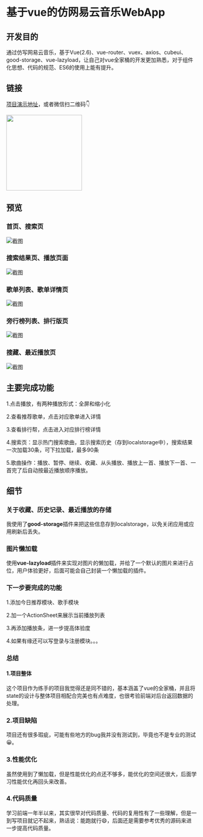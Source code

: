# 基于vue的仿网易云音乐WebApp

## 开发目的

通过仿写网易云音乐，基于Vue(2.6)、vue-router、vuex、axios、cubeui、good-storage、vue-lazyload，让自己对vue全家桶的开发更加熟悉，对于组件化思想、代码的规范、ES6的使用上能有提升。

## 链接
[项目演示地址](https://www.liaoxuefeng.com/wiki/896043488029600)，或者微信扫二维码👇

<img src="./doc/code.png" width = "200" height = "200" div />

<!-- ![二维码](./doc/code.png =100x100) -->

## 预览

### 首页、搜索页
![截图](./doc/01.png)

### 搜索结果页、播放页面

![截图](./doc/02.png)

### 歌单列表、歌单详情页

![截图](./doc/03.png)

### 旁行榜列表、排行版页

![截图](./doc/04.png)

### 搜藏、最近播放页

![截图](./doc/05.png)


## 主要完成功能

1.点击播放，有两种播放形式：全屏和缩小化

2.查看推荐歌单，点击对应歌单进入详情

3.查看排行帮，点击进入对应排行榜详情

4.搜索页：显示热门搜索歌曲，显示搜索历史（存到localstorage中），搜索结果一次加载30条，可下拉加载，最多90条

5.歌曲操作：播放、暂停、继续、收藏、从头播放、播放上一首、播放下一首、一首完了后自动按最近播放顺序播放。

## 细节

### 关于收藏、历史记录、最近播放的存储

我使用了**good-storage**插件来把这些信息存到localstorage，以免关闭应用或应用刷新后丢失。

### 图片懒加载

使用**vue-lazyload**插件来实现对图片的懒加载，并给了一个默认的图片来进行占位，用户体验更好，后面可能会自己封装一个懒加载的插件。

### 下一步要完成的功能

1.添加今日推荐模块、歌手模块

2.加一个ActionSheet来展示当前播放列表

3.再添加播放条，进一步提高体验度

4.如果有缘还可以写登录与注册模块。。。

### 总结

#### 1.项目整体
这个项目作为练手的项目我觉得还是同不错的，基本涵盖了vue的全家桶，并且将state的设计与整体项目相配合完美也有点难度，也很考验前端对后台返回数据的处理。

### 2.项目缺陷
项目还有很多瑕疵，可能有些地方的bug我并没有测试到，毕竟也不是专业的测试😀。

### 3.性能优化

虽然使用到了懒加载，但是性能优化的点还不够多，能优化的空间还很大，后面学习性能优化再回头来改善。

### 4.代码质量

学习前端一年半以来，其实很早对代码质量、代码的复用性有了一些理解，但是一到写项目就记不起来，熟话说：能跑就行😄，后面还是需要参考优秀的源码来进一步提高代码质量。